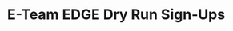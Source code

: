 ---
title: E-Team EDGE Dry Run Sign-Ups
redirect_to: https://docs.google.com/spreadsheets/d/1og5W2cZaSJG0yKVOMqz-jRrBnX0UOSTqIdHn9cVaHn4/edit?usp=sharing
redirect_from: 
  - /EDGEDryRunSignUps
  - /edgedryrunsignups
---